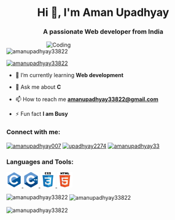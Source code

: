 
<h1 align="center">Hi 👋, I'm Aman Upadhyay</h1>
<h3 align="center">A passionate Web developer from India</h3>
<img align="right" alt="Coding" width="400" src="https://encrypted-tbn0.gstatic.com/images?q=tbn:ANd9GcRjRirEy2hBCvQ6E-nKY5L9F6U5KtPvMVZsDQ&usqp=CAU">

<p align="left"> <img src="https://komarev.com/ghpvc/?username=amanupadhyay33822&label=Profile%20views&color=0e75b6&style=flat" alt="amanupadhyay33822" /> </p>

<p align="left"> <a href="https://github.com/ryo-ma/github-profile-trophy"><img src="https://github-profile-trophy.vercel.app/?username=amanupadhyay33822" alt="amanupadhyay33822" /></a> </p>

- 🌱 I’m currently learning **Web development**

- 💬 Ask me about **C**

- 📫 How to reach me **amanupadhyay33822@gmail.com**

- ⚡ Fun fact **I am Busy**

<h3 align="left">Connect with me:</h3>
<p align="left">
<a href="https://linkedin.com/in/amanupadhyay007" target="blank"><img align="center" src="https://raw.githubusercontent.com/rahuldkjain/github-profile-readme-generator/master/src/images/icons/Social/linked-in-alt.svg" alt="amanupadhyay007" height="30" width="40" /></a>
<a href="https://instagram.com/upadhyay2274" target="blank"><img align="center" src="https://raw.githubusercontent.com/rahuldkjain/github-profile-readme-generator/master/src/images/icons/Social/instagram.svg" alt="upadhyay2274" height="30" width="40" /></a>
<a href="https://www.codechef.com/users/amanupadhyay33" target="blank"><img align="center" src="https://cdn.jsdelivr.net/npm/simple-icons@3.1.0/icons/codechef.svg" alt="amanupadhyay33" height="30" width="40" /></a>
</p>

<h3 align="left">Languages and Tools:</h3>
<p align="left"> <a href="https://www.cprogramming.com/" target="_blank" rel="noreferrer"> <img src="https://raw.githubusercontent.com/devicons/devicon/master/icons/c/c-original.svg" alt="c" width="40" height="40"/> </a> <a href="https://www.w3schools.com/cpp/" target="_blank" rel="noreferrer"> <img src="https://raw.githubusercontent.com/devicons/devicon/master/icons/cplusplus/cplusplus-original.svg" alt="cplusplus" width="40" height="40"/> </a> <a href="https://www.w3schools.com/css/" target="_blank" rel="noreferrer"> <img src="https://raw.githubusercontent.com/devicons/devicon/master/icons/css3/css3-original-wordmark.svg" alt="css3" width="40" height="40"/> </a> <a href="https://www.w3.org/html/" target="_blank" rel="noreferrer"> <img src="https://raw.githubusercontent.com/devicons/devicon/master/icons/html5/html5-original-wordmark.svg" alt="html5" width="40" height="40"/> </a> </p>

<p><img align="left" src="https://github-readme-stats.vercel.app/api/top-langs?username=amanupadhyay33822&show_icons=true&locale=en&layout=compact" alt="amanupadhyay33822" /></p>

<p>&nbsp;<img align="center" src="https://github-readme-stats.vercel.app/api?username=amanupadhyay33822&show_icons=true&locale=en" alt="amanupadhyay33822" /></p>

<p><img align="center" src="https://github-readme-streak-stats.herokuapp.com/?user=amanupadhyay33822&" alt="amanupadhyay33822" /></p>
